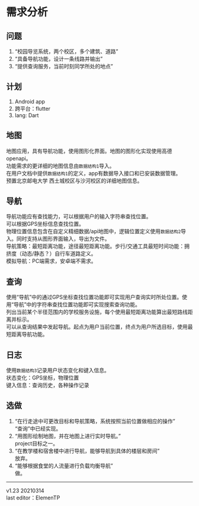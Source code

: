 # 需求分析

## 问题

1. “校园导览系统，两个校区，多个建筑、道路”
2. “具备导航功能，设计一条线路并输出”
3. “提供查询服务，当前时刻同学所处的地点”


## 计划

1. Android app  
2. 跨平台：flutter  
3. lang: Dart  

## 地图

地图应用，具有导航功能，使用图形化界面。地图的图形化实现使用高德openapi。  
功能需求的更详细的地图信息由`数据结构1`导入。  
在用户文档中提供`数据结构1`的定义，app有数据导入接口和已安装数据管理。  
预置北京邮电大学 西土城校区与沙河校区的详细地图信息。

## 导航

导航功能应有查找能力，可以根据用户的输入字符串查找位置。  
可以根据GPS坐标信息查找位置。  
物理位置信息包含在自定义精细数据/api地图中，逻辑位置定义使用`数据结构2`导入。同时支持从图形界面输入，导出为文件。  
导航策略：最短距离功能，途径最短距离功能。步行/交通工具最短时间功能：拥挤度（动态/静态？）自行车道路定义。  
模拟导航：PC端需求，安卓端不需求。  

## 查询

使用“导航”中的通过GPS坐标查找位置功能即可实现用户查询实时所处位置。使用“导航”中的字符串查找位置功能即可实现搜索查询功能。  
列出当前某个半径范围内的学校服务设施，每个使用最短距离功能算出最短路线距离并标示。  
可以从查询结果中发起导航。起点为用户当前位置，终点为用户所选目标，使用最短距离导航功能。  

## 日志

使用`数据结构3`记录用户状态变化和键入信息。  
状态变化：GPS坐标，物理位置  
键入信息：查询历史，各种操作记录

## 选做

1. “在行走途中可更改目标和导航策略，系统按照当前位置做相应的操作”  
“查询”中已经实现。
2. “用图形绘制地图，并在地图上进行实时导航。”  
project目标之一。
3. “在教学楼和宿舍楼中进行导航，能够导航到具体的楼层和房间”  
放弃。
4. “能够根据食堂的人流量进行负载均衡导航”  
做。
---
v1.23 20210314  
last editor：ElemenTP